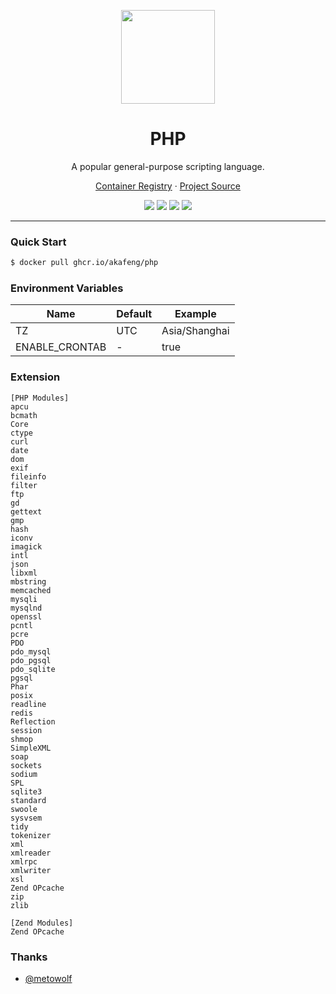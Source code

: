 <p align="center">
    <img src="https://www.php.net/images/logos/php-logo.svg" width="150" />
</p>

<h1 align="center">PHP</h1>

<p align="center">A popular general-purpose scripting language.</p>

<p align="center">
    <a href="https://ghcr.io/akafeng/php">Container Registry</a> ·
    <a href="https://github.com/php/php-src">Project Source</a>
</p>

<p align="center">
    <img src="https://img.shields.io/github/workflow/status/akafeng/docker-php/Docker%20Build" />
    <img src="https://img.shields.io/github/last-commit/akafeng/docker-php" />
    <img src="https://img.shields.io/github/v/release/akafeng/docker-php" />
    <img src="https://img.shields.io/github/release-date/akafeng/docker-php" />
</p>

---

### Quick Start

```bash
$ docker pull ghcr.io/akafeng/php
```

### Environment Variables

| Name | Default | Example |
| --- | ---- | ---- |
| TZ | UTC | Asia/Shanghai |
| ENABLE_CRONTAB | - | true |

### Extension

```
[PHP Modules]
apcu
bcmath
Core
ctype
curl
date
dom
exif
fileinfo
filter
ftp
gd
gettext
gmp
hash
iconv
imagick
intl
json
libxml
mbstring
memcached
mysqli
mysqlnd
openssl
pcntl
pcre
PDO
pdo_mysql
pdo_pgsql
pdo_sqlite
pgsql
Phar
posix
readline
redis
Reflection
session
shmop
SimpleXML
soap
sockets
sodium
SPL
sqlite3
standard
swoole
sysvsem
tidy
tokenizer
xml
xmlreader
xmlrpc
xmlwriter
xsl
Zend OPcache
zip
zlib

[Zend Modules]
Zend OPcache
```

### Thanks

- [@metowolf](http://github.com/metowolf)

